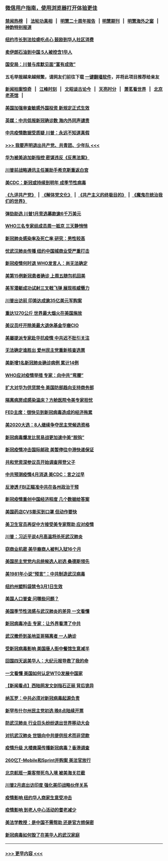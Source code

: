 ### [微信用户指南，使用浏览器打开体验更佳](https://github.com/gfw-breaker/banned-news1/blob/master/indexes/wechat-guide.md?t=0)
#### [禁闻热榜](热点新闻.md?t=0)  &nbsp;&nbsp;|&nbsp;&nbsp; [法轮功真相](https://github.com/gfw-breaker/truth/blob/master/README.md?t=0) &nbsp;&nbsp;|&nbsp;&nbsp; [明慧二十周年报告](https://github.com/gfw-breaker/mh-reports/blob/master/README.md?t=0) &nbsp;&nbsp;|&nbsp;&nbsp;[明慧期刊](https://github.com/gfw-breaker/mh-qikan) &nbsp;&nbsp;|&nbsp;&nbsp; [明慧海外之窗](https://github.com/gfw-breaker/mh-news/blob/master/README.md?t=0) &nbsp;&nbsp;|&nbsp;&nbsp; [神韵特别报道](https://github.com/gfw-breaker/mh-news/blob/master/shenyun.md?t=0)
#### [纽约市长到法拉盛吃点心  鼓励到华人社区消费](../pages/nsc412/n11868197.md?t=02141802) 
#### [卖伊朗石油到中国  5人被控含1华人](../pages/nsc412/n11867988.md?t=02141802) 
#### [国安局：川普与库默见面“富有成效”](../pages/nsc412/n11867976.md?t=02141802) 
#### 五毛举报越来越频繁，请网友们前往下载 [一键翻墙软件](https://github.com/gfw-breaker/ssr-accounts)，并将此项目推荐给亲友
#### [新闻拍案惊奇](https://github.com/gfw-breaker/banned-news1/blob/master/pages/link4.md) &nbsp;&nbsp;|&nbsp;&nbsp; [江峰时刻](https://github.com/gfw-breaker/banned-news1/blob/master/pages/link4.md) &nbsp;&nbsp;|&nbsp;&nbsp; [文昭谈古论今](https://github.com/gfw-breaker/banned-news1/blob/master/pages/link4.md) &nbsp;&nbsp;|&nbsp;&nbsp; [天亮时分](https://github.com/gfw-breaker/banned-news1/blob/master/pages/link4.md) &nbsp;&nbsp;|&nbsp;&nbsp; [萧茗看世界](https://github.com/gfw-breaker/banned-news1/blob/master/pages/link4.md) &nbsp;&nbsp;|&nbsp;&nbsp; [北京老茶馆](https://github.com/gfw-breaker/banned-news1/blob/master/pages/link4.md) &nbsp;&nbsp;|&nbsp;&nbsp; 
#### [美国加强审查敏感外国投资 新规定正式生效](../pages/nsc412/n11868041.md?t=02141802) 
#### [英媒：中共低报新冠确诊数 海内外同声谴责](../pages/nsc412/n11867421.md?t=02141802) 
#### [中共疫情数据受质疑 川普：永远不知道真假](../pages/nsc412/n11867195.md?t=02141802) 
#### [>>> 我要声明退出共产党、共青团、少年队 <<<](https://github.com/begood0513/goodnews/blob/master/quit/letter.md) 
#### [华为被美追加新指控 密谋违反《反黑法案》](../pages/nsc412/n11867191.md?t=02141802) 
#### [川普前战略通讯主任兼助手希克斯重返白宫](../pages/nsc412/n11867104.md?t=02141802) 
#### [美CDC：新冠或持续到明年 成季节性病毒](../pages/nsc412/n11867279.md?t=02141802) 
#### [《九评共产党》](https://github.com/begood0513/9ping.md/blob/master/README.md) &nbsp;|&nbsp; [《解体党文化》](../../../../jtdwh.md/blob/master/README.md)  &nbsp;|&nbsp; [《共产主义的终极目的》](../../../../gczydzjmd.md/blob/master/README.md) &nbsp;|&nbsp; [《魔鬼在统治我们的世界》](../../../../mgztzwmdsj.md/blob/master/README.md) 
#### [弹劾助选 川普1月竞选募款逾6千万美元](../pages/nsc412/n11866950.md?t=02141802) 
#### [WHO三名专家组成员周一抵京 三天静悄悄](../pages/nsc412/n11866947.md?t=02141802) 
#### [新冠肺炎感染率及死亡率 研究：男性较高](../pages/nsc412/n11866956.md?t=02141802) 
#### [忧武汉肺炎传播 纽约中国城商业受严重打击](../pages/nsc412/n11866902.md?t=02141802) 
#### [新冠疫情何时退 WHO发言人：尚无法确定](../pages/nsc412/n11866864.md?t=02141802) 
#### [美第15例新冠患者确诊 上周五随包机回美](../pages/nsc412/n11866852.md?t=02141802) 
#### [美军潜艇成功试射三叉戟飞弹 展现核威慑力](../pages/nsc412/n11866046.md?t=02141802) 
#### [川普出访前 印美达成逾35亿美元军购案](../pages/nsc412/n11865444.md?t=02141802) 
#### [重达1270公斤 世界最大烟火在美国施放](../pages/nsc412/n11865198.md?t=02141802) 
#### [美议员吁开除美最大退休基金华裔CIO](../pages/nsc412/n11865230.md?t=02141802) 
#### [美屡提派专家赴华抗疫情 中共迟不批引关注](../pages/nsc412/n11864719.md?t=02141802) 
#### [无法确定谁胜出 爱州民主党重新核查选票](../pages/nsc412/n11864830.md?t=02141802) 
#### [美新增1名新冠肺炎确诊病例 累计14例](../pages/nsc412/n11864893.md?t=02141802) 
#### [WHO应对疫情举措 专家：向中共“弯腰”](../pages/nsc412/n11864727.md?t=02141802) 
#### [扩大对华为供货禁令 美国防部趋向支持商务部](../pages/nsc412/n11864773.md?t=02141802) 
#### [隔离病房成感染温床？方舱医院令美专家担忧](../pages/nsc412/n11864575.md?t=02141802) 
#### [FED主席：很快见到新冠病毒造成的经济拖累](../pages/nsc412/n11864507.md?t=02141802) 
#### [美2020大选：8人继续争夺民主党候选资格](../pages/nsc412/n11864327.md?t=02141802) 
#### [新冠病毒爆发比贸易战更加速中美“脱钩”](../pages/nsc412/n11864470.md?t=02141802) 
#### [新冠疫情冲击国际邮政 美暂停往中港快递保证](../pages/nsc412/n11864207.md?t=02141802) 
#### [共和党资深参议员开始调查拜登父子](../pages/nsc412/n11863984.md?t=02141802) 
#### [中共预测疫情4月消退 美CDC：言之过早](../pages/nsc412/n11864310.md?t=02141802) 
#### [反渗透 FBI正瞄准中共在各州政治干预](../pages/nsc412/n11864300.md?t=02141802) 
#### [新冠疫情重创中国经济程度 几个数据给答案](../pages/nsc412/n11864203.md?t=02141802) 
#### [美国药店CVS能买到口罩 但动作要快](../pages/nsc412/n11862438.md?t=02141802) 
#### [美卫生官员再促中方接受美专家帮助 应对疫情](../pages/nsc412/n11864043.md?t=02141802) 
#### [川普：习近平说4月高温将杀死武汉肺炎](../pages/nsc412/n11860814.md?t=02141802) 
#### [窃商业机密 美华裔商人被判入狱16个月](../pages/nsc412/n11863911.md?t=02141802) 
#### [美国民主党党内总统候选人初选 桑德斯领先](../pages/nsc412/n11863475.md?t=02141802) 
#### [美1981年小说“预言”：中共制造武汉病毒](../pages/nsc412/n11863306.md?t=02141802) 
#### [纽约州塑料袋禁令3月1日生效](../pages/nsc412/n11862832.md?t=02141802) 
#### [美国人口普查  问哪些问题？](../pages/nsc412/n11862808.md?t=02141802) 
#### [美国季节性流感与武汉肺炎的差异 一文看懂](../pages/nsc412/n11862428.md?t=02141802) 
#### [新冠病毒冲击 专家：让外界看清了中共](../pages/nsc412/n11862280.md?t=02141802) 
#### [武汉撤侨到圣地亚哥隔离者 一人确诊](../pages/nsc412/n11862460.md?t=02141802) 
#### [受新冠病毒影响 美国唐人街中餐馆生意减半](../pages/nsc412/n11861940.md?t=02141802) 
#### [回国四天返美华人：大纪元报导救了我的命](../pages/nsc412/n11862181.md?t=02141802) 
#### [一文看懂 美国如何认定WTO发展中国家](../pages/nsc412/n11862051.md?t=02141802) 
#### [【新闻看点】西陆网发文剑指石正丽 背后诡异](../pages/nsc412/n11861792.md?t=02141802) 
#### [纳瓦罗：中共必须对新冠病毒起源负责](../pages/nsc412/n11861810.md?t=02141802) 
#### [新罕布什尔州民主党初选 晚8点陆续开票](../pages/nsc412/n11861872.md?t=02141802) 
#### [防武汉肺炎 行业巨头纷纷退出世界移动大会](../pages/nsc412/n11861795.md?t=02141802) 
#### [对抗武汉肺炎 世银向中共提供技术而非贷款](../pages/nsc412/n11861652.md?t=02141802) 
#### [疫情升级 大楼粪渠传播新冠病毒？香港调查](../pages/nsc412/n11861556.md?t=02141802) 
#### [260亿T-Mobile和Sprint并购案 美法官放行](../pages/nsc412/n11861511.md?t=02141802) 
#### [北京航班一乘客带死鸟入境 被美海关拦截](../pages/nsc412/n11861317.md?t=02141802) 
#### [川普2月底出访印度 强化美印战略伙伴关系](../pages/nsc412/n11860557.md?t=02141802) 
#### [疫情影响  纽约华人商家生意受冲击](../pages/nsc412/n11860284.md?t=02141802) 
#### [疫情影响  到老人中心活动的耆老减少](../pages/nsc412/n11860199.md?t=02141802) 
#### [美法学教授：是中国不需帮助 还是官方想保密](../pages/nsc412/n11859492.md?t=02141802) 
#### [新冠病毒如何毁了在美华人的武汉家庭](../pages/nsc412/n11859524.md?t=02141802) 

----
#### [ >>> 更早内容 <<< ](../indexes/nsc412-earlier.md)
